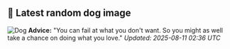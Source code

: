 ## 🐶 Latest random dog image
![Dog](https://images.dog.ceo/breeds/beagle/n02088364_13028.jpg)
**Advice:** "You can fail at what you don't want. So you might as well take a chance on doing what you love."
*Updated: 2025-08-11 02:36 UTC*
